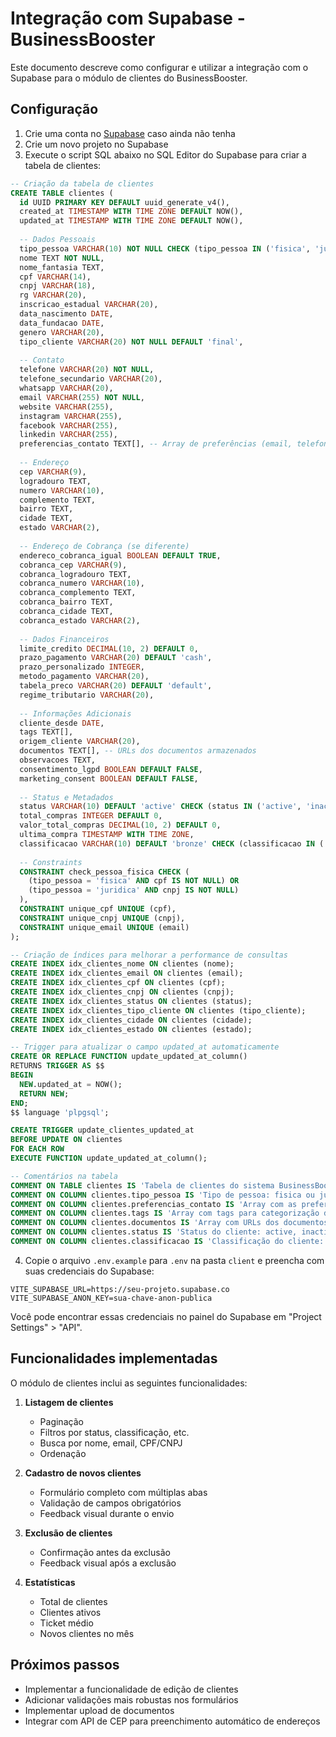 # Integração com Supabase - BusinessBooster

Este documento descreve como configurar e utilizar a integração com o Supabase para o módulo de clientes do BusinessBooster.

## Configuração

1. Crie uma conta no [Supabase](https://supabase.com/) caso ainda não tenha
2. Crie um novo projeto no Supabase
3. Execute o script SQL abaixo no SQL Editor do Supabase para criar a tabela de clientes:

```sql
-- Criação da tabela de clientes
CREATE TABLE clientes (
  id UUID PRIMARY KEY DEFAULT uuid_generate_v4(),
  created_at TIMESTAMP WITH TIME ZONE DEFAULT NOW(),
  updated_at TIMESTAMP WITH TIME ZONE DEFAULT NOW(),
  
  -- Dados Pessoais
  tipo_pessoa VARCHAR(10) NOT NULL CHECK (tipo_pessoa IN ('fisica', 'juridica')),
  nome TEXT NOT NULL,
  nome_fantasia TEXT,
  cpf VARCHAR(14),
  cnpj VARCHAR(18),
  rg VARCHAR(20),
  inscricao_estadual VARCHAR(20),
  data_nascimento DATE,
  data_fundacao DATE,
  genero VARCHAR(20),
  tipo_cliente VARCHAR(20) NOT NULL DEFAULT 'final',
  
  -- Contato
  telefone VARCHAR(20) NOT NULL,
  telefone_secundario VARCHAR(20),
  whatsapp VARCHAR(20),
  email VARCHAR(255) NOT NULL,
  website VARCHAR(255),
  instagram VARCHAR(255),
  facebook VARCHAR(255),
  linkedin VARCHAR(255),
  preferencias_contato TEXT[], -- Array de preferências (email, telefone, whatsapp, sms)
  
  -- Endereço
  cep VARCHAR(9),
  logradouro TEXT,
  numero VARCHAR(10),
  complemento TEXT,
  bairro TEXT,
  cidade TEXT,
  estado VARCHAR(2),
  
  -- Endereço de Cobrança (se diferente)
  endereco_cobranca_igual BOOLEAN DEFAULT TRUE,
  cobranca_cep VARCHAR(9),
  cobranca_logradouro TEXT,
  cobranca_numero VARCHAR(10),
  cobranca_complemento TEXT,
  cobranca_bairro TEXT,
  cobranca_cidade TEXT,
  cobranca_estado VARCHAR(2),
  
  -- Dados Financeiros
  limite_credito DECIMAL(10, 2) DEFAULT 0,
  prazo_pagamento VARCHAR(20) DEFAULT 'cash',
  prazo_personalizado INTEGER,
  metodo_pagamento VARCHAR(20),
  tabela_preco VARCHAR(20) DEFAULT 'default',
  regime_tributario VARCHAR(20),
  
  -- Informações Adicionais
  cliente_desde DATE,
  tags TEXT[],
  origem_cliente VARCHAR(20),
  documentos TEXT[], -- URLs dos documentos armazenados
  observacoes TEXT,
  consentimento_lgpd BOOLEAN DEFAULT FALSE,
  marketing_consent BOOLEAN DEFAULT FALSE,
  
  -- Status e Metadados
  status VARCHAR(10) DEFAULT 'active' CHECK (status IN ('active', 'inactive', 'pending')),
  total_compras INTEGER DEFAULT 0,
  valor_total_compras DECIMAL(10, 2) DEFAULT 0,
  ultima_compra TIMESTAMP WITH TIME ZONE,
  classificacao VARCHAR(10) DEFAULT 'bronze' CHECK (classificacao IN ('bronze', 'silver', 'gold', 'vip')),
  
  -- Constraints
  CONSTRAINT check_pessoa_fisica CHECK (
    (tipo_pessoa = 'fisica' AND cpf IS NOT NULL) OR
    (tipo_pessoa = 'juridica' AND cnpj IS NOT NULL)
  ),
  CONSTRAINT unique_cpf UNIQUE (cpf),
  CONSTRAINT unique_cnpj UNIQUE (cnpj),
  CONSTRAINT unique_email UNIQUE (email)
);

-- Criação de índices para melhorar a performance de consultas
CREATE INDEX idx_clientes_nome ON clientes (nome);
CREATE INDEX idx_clientes_email ON clientes (email);
CREATE INDEX idx_clientes_cpf ON clientes (cpf);
CREATE INDEX idx_clientes_cnpj ON clientes (cnpj);
CREATE INDEX idx_clientes_status ON clientes (status);
CREATE INDEX idx_clientes_tipo_cliente ON clientes (tipo_cliente);
CREATE INDEX idx_clientes_cidade ON clientes (cidade);
CREATE INDEX idx_clientes_estado ON clientes (estado);

-- Trigger para atualizar o campo updated_at automaticamente
CREATE OR REPLACE FUNCTION update_updated_at_column()
RETURNS TRIGGER AS $$
BEGIN
  NEW.updated_at = NOW();
  RETURN NEW;
END;
$$ language 'plpgsql';

CREATE TRIGGER update_clientes_updated_at
BEFORE UPDATE ON clientes
FOR EACH ROW
EXECUTE FUNCTION update_updated_at_column();

-- Comentários na tabela
COMMENT ON TABLE clientes IS 'Tabela de clientes do sistema BusinessBooster';
COMMENT ON COLUMN clientes.tipo_pessoa IS 'Tipo de pessoa: fisica ou juridica';
COMMENT ON COLUMN clientes.preferencias_contato IS 'Array com as preferências de contato do cliente';
COMMENT ON COLUMN clientes.tags IS 'Array com tags para categorização do cliente';
COMMENT ON COLUMN clientes.documentos IS 'Array com URLs dos documentos armazenados';
COMMENT ON COLUMN clientes.status IS 'Status do cliente: active, inactive ou pending';
COMMENT ON COLUMN clientes.classificacao IS 'Classificação do cliente: bronze, silver, gold ou vip';
```

4. Copie o arquivo `.env.example` para `.env` na pasta `client` e preencha com suas credenciais do Supabase:

```
VITE_SUPABASE_URL=https://seu-projeto.supabase.co
VITE_SUPABASE_ANON_KEY=sua-chave-anon-publica
```

Você pode encontrar essas credenciais no painel do Supabase em "Project Settings" > "API".

## Funcionalidades implementadas

O módulo de clientes inclui as seguintes funcionalidades:

1. **Listagem de clientes**
   - Paginação
   - Filtros por status, classificação, etc.
   - Busca por nome, email, CPF/CNPJ
   - Ordenação

2. **Cadastro de novos clientes**
   - Formulário completo com múltiplas abas
   - Validação de campos obrigatórios
   - Feedback visual durante o envio

3. **Exclusão de clientes**
   - Confirmação antes da exclusão
   - Feedback visual após a exclusão

4. **Estatísticas**
   - Total de clientes
   - Clientes ativos
   - Ticket médio
   - Novos clientes no mês

## Próximos passos

- Implementar a funcionalidade de edição de clientes
- Adicionar validações mais robustas nos formulários
- Implementar upload de documentos
- Integrar com API de CEP para preenchimento automático de endereços
